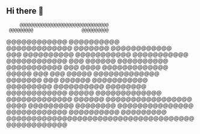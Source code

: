 ## Hi there 👋
       
         @@@@@@@@@@@@@@@@@@@@@@@@@@@@@@@@@          
     @@@@@@@@@                  @@@@@@@@@@          
  @@@@@@@@@@@@                     @@@@@@@@@@       
 @@@@@@@@@@@@@      @@@@@@@         @@@@@@@@@@@@    
@@@ @@@@@@@@@@     @@@@@@@@@@@       @@@@@@@@@@@    
  @@@@@@@@@@@@     @@@   @@@@@@      @@@@@@@@@@     
   @@@@@@@@@@@     @@@      @@@@     @@@@@@@@@@@@@  
     @@@@@ @@@     @@@     @@@@@     @@@@@@@@@@@@@  
       @@@@@@@     @@@  @@@@@@       @@@@@@@@@@@    
     @@@@@@@@@     @@@@@@@@@@       @@@@@@@@        
  @@@@@@@@@@@@     @@@@@           @@@@@@@@@@@@@    
 @@@@@@@@@@@@@     @@@@@@        @@@@@@@@@@@@@@@@@  
@@@@ @@@@@@@@@     @@@@@@@@        @@@@@@@@@@@@@@@  
  @@@@@@@@@@@@     @@@@@@@@@@        @@@@@@@@@      
   @@@@@@@@@@@@@@@@@@@@@@@@@@@@@@@@@@@@@@@@@@@@@@@@@
<!--

**Here are some ideas to get you started:**

🙋‍♀️ A short introduction - what is your organization all about?
🌈 Contribution guidelines - how can the community get involved?
👩‍💻 Useful resources - where can the community find your docs? Is there anything else the community should know?
🍿 Fun facts - what does your team eat for breakfast?
🧙 Remember, you can do mighty things with the power of [Markdown](https://docs.github.com/github/writing-on-github/getting-started-with-writing-and-formatting-on-github/basic-writing-and-formatting-syntax)
-->
